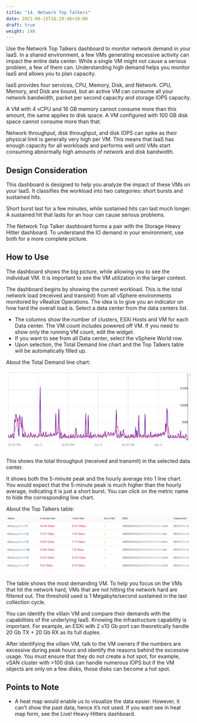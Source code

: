 ```yaml
---
title: "14. Network Top Talkers"
date: 2021-06-15T16:29:46+10:00
draft: true
weight: 140
---
```


Use the Network Top Talkers dashboard to monitor network demand in your IaaS. In a shared environment, a few VMs generating excessive activity can impact the entire data center. While a single VM might not cause a serious problem, a few of them can. Understanding high demand helps you monitor IaaS and allows you to plan capacity. 

IaaS provides four services, CPU, Memory, Disk, and Network. CPU, Memory, and Disk are bound, but an active VM can consume all your network bandwidth, packet per second capacity and storage IOPS capacity.

A VM with 4 vCPU and 16 GB memory cannot consume more than this amount, the same applies to disk space. A VM configured with 100 GB disk space cannot consume more than that. 

Network throughput, disk throughput, and disk IOPS can spike as their physical limit is generally very high per VM. This means that IaaS has enough capacity for all workloads and performs well until VMs start consuming abnormally high amounts of network and disk bandwidth. 

## Design Consideration

This dashboard is designed to help you analyze the impact of these VMs on your IaaS. It classifies the workload into two categories: short bursts and sustained hits.

Short burst last for a few minutes, while sustained hits can last much longer. A sustained hit that lasts for an hour can cause serious problems.

The Network Top Talker dashboard forms a pair with the Storage Heavy Hitter dashboard. To understand the IO demand in your environment, use both for a more complete picture.

## How to Use

The dashboard shows the big picture, while allowing you to see the individual VM. It is important to see the VM utilization in the larger context.

The dashboard begins by showing the current workload. This is the total network load (received and transmit) from all vSphere environments monitored by vRealize Operations. The idea is to give you an indicator on how hard the overall load is.
Select a data center from the data centers list. 
- The columns show the number of clusters, ESXi Hosts and VM for each Data center. The VM count includes powered off VM. If you need to show only the running VM count, edit the widget.
- If you want to see from all Data center, select the vSphere World row.
- Upon selection, the Total Demand line chart and the Top Talkers table will be automatically filled up.

About the Total Demand line chart:

![](3.2.14-fig-1.png)
 
This shows the total throughput (received and transmit) in the selected data center.

It shows both the 5-minute peak and the hourly average into 1 line chart. You would expect that the 5-minute peak is much higher than the hourly average, indicating it is just a short burst. You can click on the metric name to hide the corresponding line chart. 

About the Top Talkers table:
![](3.2.14-fig-2.png)

The table shows the most demanding VM. To help you focus on the VMs that hit the network hard, VMs that are not hitting the network hard are filtered out. The threshold used is 1 Megabyte/second sustained in the last collection cycle.

You can identify the villain VM and compare their demands with the capabilities of the underlying IaaS. Knowing the infrastructure capability is important. For example, an ESXi with 2 x10 Gb port can theoretically handle 20 Gb TX + 20 Gb RX as its full duplex. 

After identifying the villain VM, talk to the VM owners if the numbers are excessive during peak hours and identify the reasons behind the excessive usage. You must ensure that they do not create a hot spot, for example, vSAN cluster with >100 disk can handle numerous IOPS but if the VM objects are only on a few disks, those disks can become a hot spot. 

## Points to Note
- A heat map would enable us to visualize the data easier. However, it can’t show the past data, hence it’s not used. If you want see in heat map form, see the Live! Heavy Hitters dashboard.